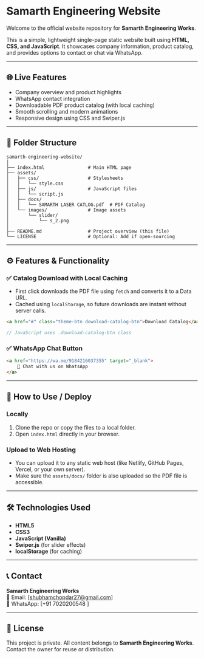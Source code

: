 
# Samarth Engineering Website

Welcome to the official website repository for **Samarth Engineering Works**.

This is a simple, lightweight single-page static website built using **HTML, CSS, and JavaScript**. It showcases company information, product catalog, and provides options to contact or chat via WhatsApp.

---

## 🌐 Live Features

- Company overview and product highlights
- WhatsApp contact integration
- Downloadable PDF product catalog (with local caching)
- Smooth scrolling and modern animations
- Responsive design using CSS and Swiper.js

---

## 📁 Folder Structure

```
samarth-engineering-website/
│
├── index.html                # Main HTML page
├── assets/
│   ├── css/                  # Stylesheets
│   │   └── style.css
│   ├── js/                   # JavaScript files
│   │   └── script.js
│   ├── docs/
│   │   └── SAMARTH LASER CATLOG.pdf  # PDF Catalog
│   └── images/               # Image assets
│       └── slider/
│           └── s_2.png
│
├── README.md                 # Project overview (this file)
└── LICENSE                   # Optional: Add if open-sourcing
```

---

## ⚙️ Features & Functionality

### ✅ Catalog Download with Local Caching
- First click downloads the PDF file using `fetch` and converts it to a Data URL.
- Cached using `localStorage`, so future downloads are instant without server calls.

```html
<a href="#" class="theme-btn download-catalog-btn">Download Catalog</a>
```

```js
// JavaScript uses .download-catalog-btn class
```

### ✅ WhatsApp Chat Button
```html
<a href="https://wa.me/9184216037355" target="_blank">
    💬 Chat with us on WhatsApp
</a>
```

---

## 🚀 How to Use / Deploy

### Locally
1. Clone the repo or copy the files to a local folder.
2. Open `index.html` directly in your browser.

### Upload to Web Hosting
- You can upload it to any static web host (like Netlify, GitHub Pages, Vercel, or your own server).
- Make sure the `assets/docs/` folder is also uploaded so the PDF file is accessible.

---

## 🛠 Technologies Used

- **HTML5**
- **CSS3**
- **JavaScript (Vanilla)**
- **Swiper.js** (for slider effects)
- **localStorage** (for caching)

---

## 📞 Contact

**Samarth Engineering Works**  
📧 Email: [shubhamchopdar27@gmail.com]  
📱 WhatsApp: [+91 7020200548 ]

---

## 📝 License

This project is private. All content belongs to **Samarth Engineering Works**. Contact the owner for reuse or distribution.
